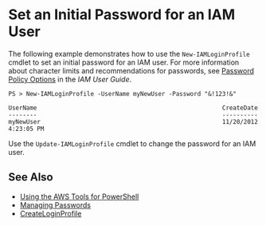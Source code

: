 # Set an Initial Password for an IAM User<a name="pstools-iam-set-pw"></a>

The following example demonstrates how to use the `New-IAMLoginProfile` cmdlet to set an initial password for an IAM user\. For more information about character limits and recommendations for passwords, see [Password Policy Options](https://docs.aws.amazon.com/IAM/latest/UserGuide/id_credentials_passwords_account-policy.html#password-policy-details) in the *IAM User Guide*\.

```
PS > New-IAMLoginProfile -UserName myNewUser -Password "&!123!&"

UserName                                                    CreateDate
--------                                                    ----------
myNewUser                                                   11/20/2012 4:23:05 PM
```

Use the `Update-IAMLoginProfile` cmdlet to change the password for an IAM user\.

## See Also<a name="pstools-seealso-iam-pw"></a>
+  [Using the AWS Tools for PowerShell](pstools-using.md) 
+  [Managing Passwords](https://docs.aws.amazon.com/IAM/latest/UserGuide/Using_ManagingLogins.html) 
+  [CreateLoginProfile](https://docs.aws.amazon.com/IAM/latest/UserGuide/API_CreateLoginProfile.html) 